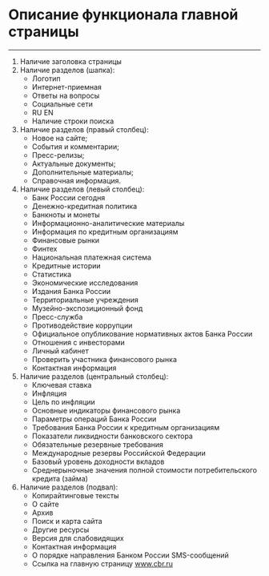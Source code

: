 # Описание функционала главной страницы

---------------------------------------------------------

1. Наличие заголовка страницы
2. Наличие разделов (шапка):
   -  Логотип
   -  Интернет-приемная
   -  Ответы на вопросы
   -  Социальные сети
   -  RU EN
   -  Наличие строки поиска 
3. Наличие разделов (правый столбец):
   -  Новое на сайте;
   -  События и комментарии;
   -  Пресс-релизы;
   -  Актуальные документы;
   -  Дополнительные материалы;
   -  Справочная информация.
4. Наличие разделов (левый столбец):
   -  Банк России сегодня
   -  Денежно-кредитная политика
   -  Банкноты и монеты
   -  Информационно-аналитические материалы
   -  Информация по кредитным организациям
   -  Финансовые рынки
   -  Финтех
   -  Национальная платежная система
   -  Кредитные истории
   -  Статистика
   -  Экономические исследования
   -  Издания Банка России
   -  Территориальные учреждения
   -  Музейно-экспозиционный фонд
   -  Пресс-служба
   -  Противодействие коррупции
   -  Официальное опубликование нормативных актов Банка России
   -  Отношения с инвесторами
   -  Личный кабинет
   -  Проверить участника финансового рынка
   -  Контактная информация
5. Наличие разделов (центральный столбец):
   -  Ключевая ставка
   -  Инфляция
   -  Цель по инфляции
   -  Основные индикаторы финансового рынка
   -  Параметры операций Банка России
   -  Требования Банка России к кредитным организациям
   -  Показатели ликвидности банковского сектора
   -  Обязательные резервные требования
   -  Международные резервы Российской Федерации
   -  Базовый уровень доходности вкладов
   -  Среднерыночные значения полной стоимости потребительского кредита (займа)
6. Наличие разделов (подвал):
   -  Копирайтинговые тексты
   -  О сайте
   -  Архив
   -  Поиск и карта сайта
   -  Другие ресурсы
   -  Версия для слабовидящих
   -  Контактная информация
   -  О порядке направления Банком России SMS-сообщений
   -  Ссылка на главную страницу www.cbr.ru